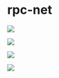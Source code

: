 # rpc-net

![](http://upload-images.jianshu.io/upload_images/1397675-ea4a898d5b03097f.png?imageMogr2/auto-orient/strip%7CimageView2/2/w/1240)

![](http://upload-images.jianshu.io/upload_images/1397675-f9e62881ce6c2e6f.png?imageMogr2/auto-orient/strip%7CimageView2/2/w/1240)

![](http://upload-images.jianshu.io/upload_images/1397675-0378eb22e40ffda8.png?imageMogr2/auto-orient/strip%7CimageView2/2/w/1240)

![](http://upload-images.jianshu.io/upload_images/1397675-bcde9c1647e8a69f.png?imageMogr2/auto-orient/strip%7CimageView2/2/w/1240)
